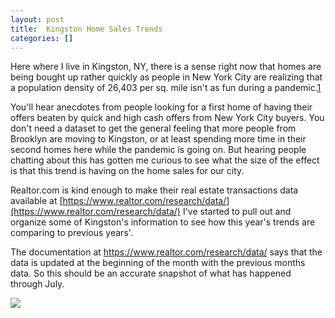```yaml
---
layout: post
title:  Kingston Home Sales Trends
categories: []
---
```



Here where I live in Kingston, NY, there is a sense right now that homes are being bought up rather quickly as people in New York City are realizing that a population density of 26,403 per sq. mile isn't as fun during a pandemic.[1] 

You'll hear anecdotes from people looking for a first home of having their offers beaten by quick and high cash offers from New York City buyers. You don't need a dataset to get the general feeling that more people from Brooklyn are moving to Kingston, or at least spending more time in their second homes here while the pandemic is going on. But hearing people chatting about this has gotten me curious to see what the size of the effect is that this trend is having on the home sales for our city. 

Realtor.com is kind enough to make their real estate transactions data available at [https://www.realtor.com/research/data/](https://www.realtor.com/research/data/)
I've started to pull out and organize some of Kingston's information to see how this year's trends are comparing to previous years'.

The documentation at https://www.realtor.com/research/data/ says that the data is updated at the beginning of the month with the previous months data. So this should be an accurate snapshot of what has happened through July. 


<img src="https://oroconnor.github.io/td/images/kingstondata_1.jpg">

















[1]: https://en.wikipedia.org/wiki/Demographics_of_New_York_City
